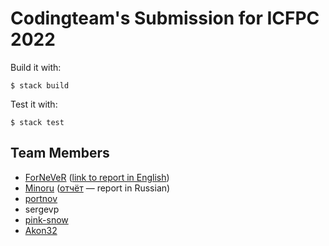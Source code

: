 Codingteam's Submission for ICFPC 2022
======================================

Build it with:

    $ stack build

Test it with:

    $ stack test

Team Members
------------

- [ForNeVeR][fornever] ([link to report in English][report.fornever])
- [Minoru][minoru] ([отчёт][report.minoru] — report in Russian)
- [portnov][]
- sergevp
- [pink-snow][]
- [Akon32][akon32]

[akon32]: https://github.com/Akon32
[fornever]: https://github.com/ForNeVeR
[minoru]: https://github.com/Minoru
[pink-snow]: https://github.com/pink-snow
[portnov]: https://github.com/portnov
[report.fornever]: https://fornever.me/en/posts/2022-09-05.icfpc-2022.html
[report.minoru]: https://blog.debiania.in.ua/posts/2022-09-08-icfpc-2022.html

